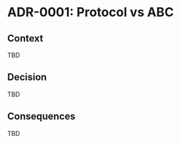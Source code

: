 <!-- === OmniNode:Metadata ===
metadata_version: 0.1.0
protocol_version: 1.1.0
owner: OmniNode Team
copyright: OmniNode Team
schema_version: 1.1.0
name: 0001-protocol_vs_abc.md
version: 1.0.0
uuid: 6ffdc1c6-c451-4896-b948-e0e4207da17c
author: OmniNode Team
created_at: 2025-05-21T13:18:56.541478
last_modified_at: 2025-05-22T21:23:29.406767
description: Stamped by ONEX
state_contract: state_contract://default
lifecycle: active
hash: 50f87da3d7f12d19a1c996b5c204945b7436d023715fc7e46e0de9a045e3429f
entrypoint: python@0001-protocol_vs_abc.md
runtime_language_hint: python>=3.11
namespace: onex.stamped.0001_protocol_vs_abc
meta_type: tool
<!-- === /OmniNode:Metadata === -->


# ADR-0001: Protocol vs ABC

## Context
TBD

## Decision
TBD

## Consequences
TBD
